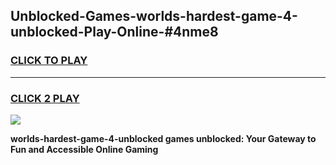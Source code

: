 
## Unblocked-Games-worlds-hardest-game-4-unblocked-Play-Online-#4nme8
<h3>
<a href="https://premium.freeplayer.one?title=worlds-hardest-game-4-unblocked&ref=27F">CLICK TO PLAY</a></h3>
<hr>

<h3>
<a href="https://premium.freeplayer.one?title=worlds-hardest-game-4-unblocked&ref=27F">CLICK 2 PLAY</a>
  
</h3>

<a href="https://premium.freeplayer.one?title=worlds-hardest-game-4-unblocked&ref=27F"><img src="https://clearcache.store/games.png"></a>


**worlds-hardest-game-4-unblocked games unblocked: Your Gateway to Fun and Accessible Online Gaming**
